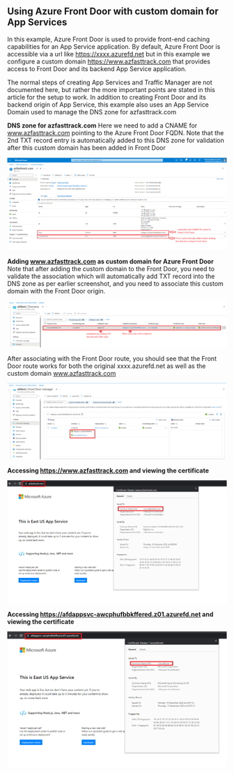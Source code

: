 ## Using Azure Front Door with custom domain for App Services

In this example, Azure Front Door is used to provide front-end caching capabilities for an App Service application. By default, Azure Front Door is accessible via a url like  https://xxxx.azurefd.net but in this example we configure a custom domain https://www.azfasttrack.com that provides access to Front Door and its backend App Service application. 

The normal steps of creating App Services and Traffic Manager are not documented here, but rather the more important points are stated in this article for the setup to work. In addition to creating Front Door and its backend origin of App Service, this example also uses an App Service Domain used to manage the DNS zone for azfasttrack.com

**DNS zone for azfasttrack.com**
Here we need to add a CNAME for www.azfasttrack.com pointing to the Azure Front Door FQDN. Note that the 2nd TXT record entry is automatically added to this DNS zone for validation after this custom domain has been added in Front Door

![afdappsvc-customdomain6.png](https://github.com/chianw/chianw/blob/main/afdappsvc-customdomain6.png)

**Adding www.azfasttrack.com as custom domain for Azure Front Door**
Note that after adding the custom domain to the Front Door, you need to validate the association which will automatically add TXT record into the DNS zone as per earlier screenshot, and you need to associate this custom domain with the Front Door origin.

![afdappsvc-customdomain4.png](https://github.com/chianw/chianw/blob/main/afdappsvc-customdomain4.png)

After associating with the Front Door route, you should see that the Front Door route works for both the original xxxx.azurefd.net as well as the custom domain www.azfasttrack.com 

![afdappsvc-customdomain2.png](https://github.com/chianw/chianw/blob/main/afdappsvc-customdomain2.png)


**Accessing https://www.azfasttrack.com and viewing the certificate**

![afdappsvc-customdomain.png](https://github.com/chianw/chianw/blob/main/afdappsvc-customdomain.png)


**Accessing https://afdappsvc-awcphufbbkffered.z01.azurefd.net and viewing the certificate**

![afdappsvc-customdomain7.png](https://github.com/chianw/chianw/blob/main/afdappsvc-customdomain7.png)
